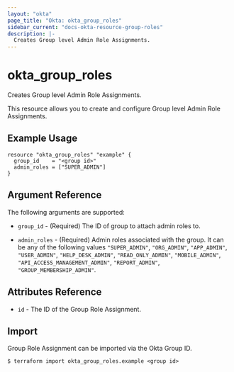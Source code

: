 ```yaml
---
layout: "okta"
page_title: "Okta: okta_group_roles"
sidebar_current: "docs-okta-resource-group-roles"
description: |-
  Creates Group level Admin Role Assignments.
---
```


# okta_group_roles

Creates Group level Admin Role Assignments.

This resource allows you to create and configure Group level Admin Role Assignments.

## Example Usage

```hcl
resource "okta_group_roles" "example" {
  group_id    = "<group id>"
  admin_roles = ["SUPER_ADMIN"]
}
```

## Argument Reference

The following arguments are supported:

* `group_id` - (Required) The ID of group to attach admin roles to.

* `admin_roles` - (Required) Admin roles associated with the group. It can be any of the following values `"SUPER_ADMIN"`, `"ORG_ADMIN"`, `"APP_ADMIN"`, `"USER_ADMIN"`, `"HELP_DESK_ADMIN"`, `"READ_ONLY_ADMIN"`, `"MOBILE_ADMIN"`, `"API_ACCESS_MANAGEMENT_ADMIN"`, `"REPORT_ADMIN"`, `"GROUP_MEMBERSHIP_ADMIN"`.


## Attributes Reference

* `id` - The ID of the Group Role Assignment.

## Import

Group Role Assignment can be imported via the Okta Group ID.

```
$ terraform import okta_group_roles.example <group id>
```
